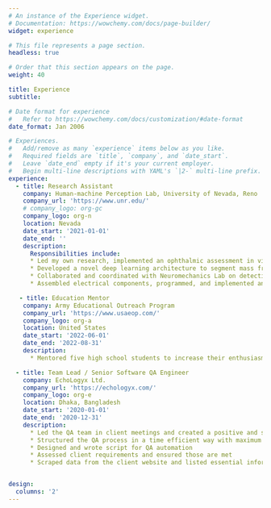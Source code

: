 ```yaml
---
# An instance of the Experience widget.
# Documentation: https://wowchemy.com/docs/page-builder/
widget: experience

# This file represents a page section.
headless: true

# Order that this section appears on the page.
weight: 40

title: Experience
subtitle:

# Date format for experience
#   Refer to https://wowchemy.com/docs/customization/#date-format
date_format: Jan 2006

# Experiences.
#   Add/remove as many `experience` items below as you like.
#   Required fields are `title`, `company`, and `date_start`.
#   Leave `date_end` empty if it's your current employer.
#   Begin multi-line descriptions with YAML's `|2-` multi-line prefix.
experience:
  - title: Research Assistant
    company: Human-machine Perception Lab, University of Nevada, Reno
    company_url: 'https://www.unr.edu/'
    # company_logo: org-gc
    company_logo: org-n
    location: Nevada
    date_start: '2021-01-01'
    date_end: ''
    description: 
      Responsibilities include:
      *	Led my own research, implemented an ophthalmic assessment in virtual reality, gathered control and patient data, analyzed data gathered from the assessment to predict and quantify defect in participants.
      *	Developed a novel deep learning architecture to segment mass from full mammographic image. The architecture currently beats any other known architecture in terms of dice and Jaccard score.
      *	Collaborated and coordinated with Neuromechanics Lab on detection of concussion symptom from vestibular and ocular data collected through virtual reality (VR) headset using different neural network architecture
      *	Assembled electrical components, programmed, and implemented an ophthalmic assessment using Arduino and Pupil Core (from Pupil Labs), and conducted a research study to get pupillomotor data in various instances and analyzed the data to predict a particular condition in participants.

   - title: Education Mentor
    company: Army Educational Outreach Program
    company_url: 'https://www.usaeop.com/'
    company_logo: org-a
    location: United States
    date_start: '2022-06-01'
    date_end: '2022-08-31'
    description: 
      *	Mentored five high school students to increase their enthusiasm to research. They helped in one of my research projects by cleaning and preprocessing the data, and by implementing multiple machine and deep learning models

  - title: Team Lead / Senior Software QA Engineer
    company: EchoLogyx Ltd.
    company_url: 'https://echologyx.com/'
    company_logo: org-e
    location: Dhaka, Bangladesh
    date_start: '2020-01-01'
    date_end: '2020-12-31'
    description: 
      *	Led the QA team in client meetings and created a positive and strong relationship with the clients
      *	Structured the QA process in a time efficient way with maximum effectiveness
      *	Designed and wrote script for QA automation
      *	Assessed client requirements and ensured those are met
      *	Scraped data from the client website and listed essential information


design:
  columns: '2'
---
```

